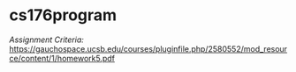 # cs176program

*Assignment Criteria:*
https://gauchospace.ucsb.edu/courses/pluginfile.php/2580552/mod_resource/content/1/homework5.pdf
